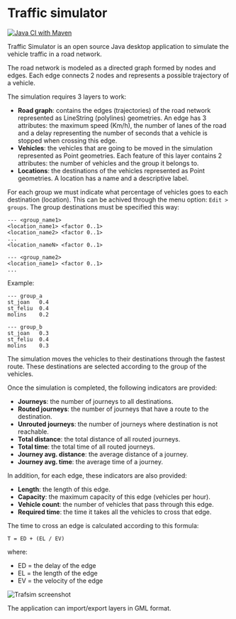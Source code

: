 # Traffic simulator

[![Java CI with Maven](https://github.com/santfeliu/trafsim/actions/workflows/maven.yml/badge.svg?branch=master&event=push)](https://github.com/santfeliu/trafsim/actions/workflows/maven.yml)

Traffic Simulator is an open source Java desktop application to simulate the
vehicle traffic in a road network.

The road network is modeled as a directed graph formed by nodes and edges.
Each edge connects 2 nodes and represents a possible trajectory of a vehicle.

The simulation requires 3 layers to work:

* __Road graph__: contains the edges (trajectories) of the road network 
represented as LineString (polylines) geometries. An edge has 3 attributes:
the maximum speed (Km/h), the number of lanes of the road and a delay 
representing the number of seconds that a vehicle is stopped when crossing this edge.
* __Vehicles__: the vehicles that are going to be moved in the simulation 
represented as Point geometries. Each feature of this layer contains 2 
attributes: the number of vehicles and the group it belongs to.
* __Locations__: the destinations of the vehicles represented as Point 
geometries. A location has a name and a descriptive label.

For each group we must indicate what percentage of vehicles goes to each 
destination (location). This can be achived through the menu option: 
`Edit > groups`. The group destinations must be specified this way:

    --- <group_name1>
    <location_name1> <factor 0..1>
    <location_name2> <factor 0..1>
    ...
    <location_nameN> <factor 0..1>

    --- <group_name2>
    <location_name1> <factor 0..1>
    ...

Example:

    --- group_a
    st_joan   0.4
    st_feliu  0.4
    molins    0.2

    --- group_b
    st_joan   0.3
    st_feliu  0.4
    molins    0.3

The simulation moves the vehicles to their destinations through the fastest 
route. These destinations are selected according to the group of the vehicles.

Once the simulation is completed, the following indicators are provided:

* __Journeys__: the number of journeys to all destinations.
* __Routed journeys__: the number of journeys that have a route to the destination.
* __Unrouted journeys__: the number of journeys where destination is not reachable.
* __Total distance__: the total distance of all routed journeys.
* __Total time__: the total time of all routed journeys.
* __Journey avg. distance__: the average distance of a journey.
* __Journey avg. time__: the average time of a journey.

In addition, for each edge, these indicators are also provided:

* __Length__: the length of this edge.
* __Capacity__: the maximum capacity of this edge (vehicles per hour).
* __Vehicle count__: the number of vehicles that pass through this edge.
* __Required time__: the time it takes all the vehicles to cross that edge.

The time to cross an edge is calculated according to this formula:

    T = ED + (EL / EV)

where:

* ED = the delay of the edge
* EL = the length of the edge
* EV = the velocity of the edge

![Trafsim screenshot](https://www.santfeliu.cat/documents/2958858/screenshot.png "screenshot")

The application can import/export layers in GML format.




